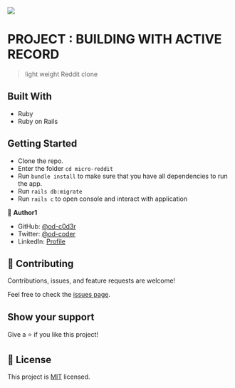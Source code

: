 ![](https://img.shields.io/badge/Microverse-blueviolet)

# PROJECT : BUILDING WITH ACTIVE RECORD

> light weight Reddit clone


## Built With

- Ruby
- Ruby on Rails


## Getting Started

- Clone the repo.
- Enter the folder `cd micro-reddit` 
- Run `bundle install` to make sure that you have all dependencies to run the app.
- Run `rails db:migrate` 
- Run `rails c` to open console and interact with application

👤 **Author1**

- GitHub: [@od-c0d3r](https://github.com/od-c0d3r)
- Twitter: [@od-coder](https://twitter.com/od_coder)
- LinkedIn: [Profile](https://linkedin.com/in/omarrashad)


## 🤝 Contributing

Contributions, issues, and feature requests are welcome!

Feel free to check the [issues page](../../issues/).

## Show your support

Give a ⭐️ if you like this project!

## 📝 License

This project is [MIT](./MIT.md) licensed.
